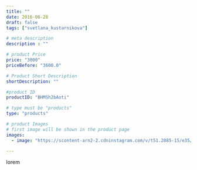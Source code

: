 ```yaml
---
title: ""
date: 2016-06-28
draft: false
tags: ["svetlana_kustarnikova"]

# meta description
description : ""

# product Price
price: "3000"
priceBefore: "3600.0"

# Product Short Description
shortDescription: ""

#product ID
productID: "BHMSh2bAoti"

# type must be "products"
type: "products"

# product Images
# first image will be shown in the product page
images:
  - image: "https://scontent-arn2-2.cdninstagram.com/v/t51.2885-15/e35/13437165_1813302952235880_2035756306_n.jpg?se=7&tp=1&_nc_ht=scontent-arn2-2.cdninstagram.com&_nc_cat=100&_nc_ohc=4xL7Lq9IRecAX8IHxIu&ccb=7-4&oh=651cabe84f9c2444a55b3c21928905e3&oe=6082CB33&ig_cache_key=MTI4MjQ4MTQ4NDkwODg5MDk3OA%3D%3D.2-ccb7-4"

---
```

lorem

